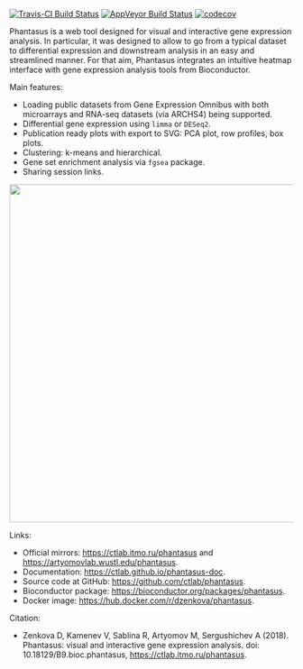 [![Travis-CI Build Status](https://travis-ci.org/ctlab/phantasus.svg?branch=master)](https://travis-ci.org/ctlab/phantasus)
[![AppVeyor Build Status](https://ci.appveyor.com/api/projects/status/github/ctlab/phantasus?branch=master&svg=true)](https://ci.appveyor.com/project/assaron/phantasus)
[![codecov](https://codecov.io/gh/ctlab/phantasus/branch/master/graph/badge.svg)](https://codecov.io/gh/ctlab/phantasus)



Phantasus is a web tool designed for visual and
interactive gene expression analysis.
In particular, it was designed to allow to go from a typical dataset to
differential expression and downstream analysis in an easy and streamlined
manner. For that aim, Phantasus integrates an intuitive heatmap interface with
gene expression analysis tools from Bioconductor. 

Main features:
* Loading public datasets from Gene Expression Omnibus with both microarrays and RNA-seq datasets (via ARCHS4) being supported.
* Differential gene expression using `limma` or `DESeq2`.
* Publication ready plots with export to SVG: PCA plot, row profiles, box plots.
* Clustering: k-means and hierarchical.
* Gene set enrichment analysis via `fgsea` package.
* Sharing session links.

<img src="https://ctlab.github.io/phantasus-doc/images/screenshot.png" width="600px" />

Links:
* Official mirrors: <https://ctlab.itmo.ru/phantasus> 
    and <https://artyomovlab.wustl.edu/phantasus>.
* Documentation: <https://ctlab.github.io/phantasus-doc>.
* Source code at GitHub: <https://github.com/ctlab/phantasus>. 
* Bioconductor package: <https://bioconductor.org/packages/phantasus>.
* Docker image: <https://hub.docker.com/r/dzenkova/phantasus>.

Citation:
* Zenkova D, Kamenev V, Sablina R, Artyomov M, Sergushichev A (2018). Phantasus: visual and interactive gene expression analysis. doi: 10.18129/B9.bioc.phantasus, <https://ctlab.itmo.ru/phantasus>. 

